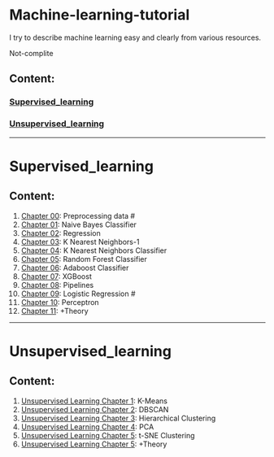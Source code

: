 # Machine-learning-tutorial

I try to describe machine learning easy and clearly from various resources.

Not-complite
## Content:

### [Supervised_learning]()
### [Unsupervised_learning]()

<hr>

# Supervised_learning

## Content:

1. [Chapter 00](): Preprocessing data #
2. [Chapter 01](): Naive Bayes Classifier
3. [Chapter 02](): Regression
4. [Chapter 03](): K Nearest Neighbors-1
5. [Chapter 04](): K Nearest Neighbors Classifier
6. [Chapter 05](): Random Forest Classifier
7. [Chapter 06](): Adaboost Classifier
8. [Chapter 07](): XGBoost
9. [Chapter 08](): Pipelines 
10. [Chapter 09](): Logistic Regression #
11. [Chapter 10](): Perceptron
12. [Chapter 11](): +Theory 


<hr>

# Unsupervised_learning

## Content:

1. [Unsupervised Learning Chapter 1](): K-Means
2. [Unsupervised Learning Chapter 2](): DBSCAN
3. [Unsupervised Learning Chapter 3](): Hierarchical Clustering
4. [Unsupervised Learning Chapter 4](): PCA
5. [Unsupervised Learning Chapter 5](): t-SNE Clustering
6. [Unsupervised Learning Chapter 5](): +Theory
